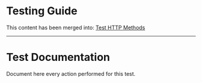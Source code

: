 # Testing Guide

This content has been merged into: [Test HTTP Methods](0-admin/Execution/IndividualDocumentation/odysseus/web%20testing%20guide/WSTG-CONF-06%20-%20Test%20HTTP%20Methods.md)

---

# Test Documentation

Document here every action performed for this test.